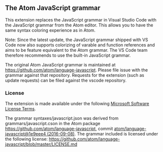 ## The Atom JavaScript grammar 

This extension replaces the JavaScript grammar in Visual Studio Code with the JavaScript grammar from the Atom editor. 
This allows you to have the same syntax coloring experience as in Atom. 

Note: Since the latest update, the JavaScript grammar shipped with VS Code now also supports colorizing of varable and function references
and aims to be feature equivalent to the Atom grammar. The VS Code team therefore recommends to use the built-in JavaScript grammar.

The original Atom JavaScript grammar is maintained at https://github.com/atom/language-javascript. Please file issue with the grammar against that repository. Requests for the extension (such as update requests) can be filed against the vscode repository.

### License
The extension is made available under the following [Microsoft Software License Terms](LICENSE.txt).

The grammar syntaxes/javascript.json was derived from grammars/javascript.cson in the 
Atom package https://github.com/atom/language-javascript, commit [atom/language-javascript@1e9eee4 (2016-09-08)](https://github.com/atom/language-javascript/commit/1e9eee42c100b929156dedc2345e7c1370bcdb7d). 
The grammar included is licensed under the following license: https://github.com/atom/language-javascript/blob/master/LICENSE.md
